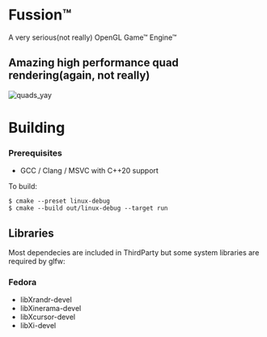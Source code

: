 # Fussion™
A very serious(not really) OpenGL Game™ Engine™

## Amazing high performance quad rendering(again, not really)
![quads_yay](https://user-images.githubusercontent.com/30367251/213934812-acf9c267-baab-481e-9c30-4e4b6b4a2177.png)

# Building
### Prerequisites
- GCC / Clang / MSVC with C++20 support

To build:
```shell
$ cmake --preset linux-debug
$ cmake --build out/linux-debug --target run
```
## Libraries
Most dependecies are included in ThirdParty but some system libraries are required by glfw:
### Fedora
- libXrandr-devel
- libXinerama-devel
- libXcursor-devel
- libXi-devel